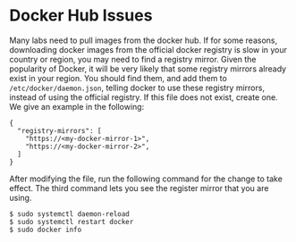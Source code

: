 # Docker Hub Issues

Many labs need to pull images from the docker hub.
If for some reasons, downloading docker images
from the official docker registry is slow in 
your country or region, you may need to
find a registry mirror. 
Given the popularity of Docker, it will be 
very likely that some registry mirrors
already exist in your region. You should find 
them, and add them to `/etc/docker/daemon.json`,
telling docker to use these registry mirrors, instead of 
using the official registry. If this file 
does not exist, create one. We give an example
in the following: 

```
{
  "registry-mirrors": [
    "https://<my-docker-mirror-1>",
    "https://<my-docker-mirror-2>",
  ]
}
```

After modifying the file, run the following command for the change
to take effect. The third command lets you see the register
mirror that you are using.

```
$ sudo systemctl daemon-reload
$ sudo systemctl restart docker
$ sudo docker info
```
